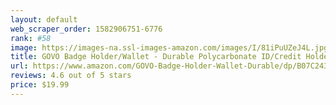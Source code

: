 ```yaml
---
layout: default 
﻿web_scraper_order: 1582906751-6776
rank: #58
image: https://images-na.ssl-images-amazon.com/images/I/81iPuUZeJ4L.jpg
title: GOVO Badge Holder/Wallet - Durable Polycarbonate ID/Credit Holder with Metal Clip…
url: https://www.amazon.com/GOVO-Badge-Holder-Wallet-Durable/dp/B07C2439BH/ref=zg_mw_office-products_58?_encoding=UTF8&psc=1&refRID=Y9VNBM18FDP0BQYNCJ3S
reviews: 4.6 out of 5 stars
price: $19.99 
---
```

